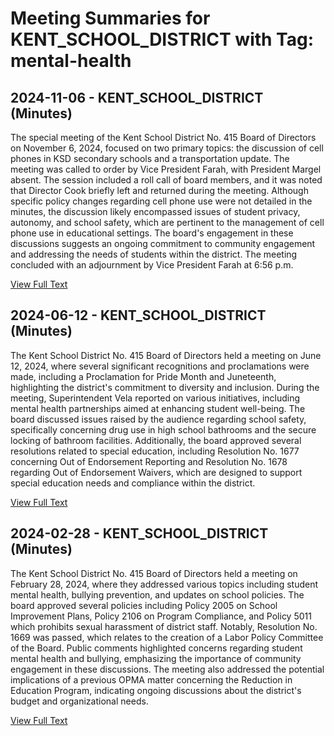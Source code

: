 # Meeting Summaries for KENT_SCHOOL_DISTRICT with Tag: mental-health

## 2024-11-06 - KENT_SCHOOL_DISTRICT (Minutes)

The special meeting of the Kent School District No. 415 Board of Directors on November 6, 2024, focused on two primary topics: the discussion of cell phones in KSD secondary schools and a transportation update. The meeting was called to order by Vice President Farah, with President Margel absent. The session included a roll call of board members, and it was noted that Director Cook briefly left and returned during the meeting. Although specific policy changes regarding cell phone use were not detailed in the minutes, the discussion likely encompassed issues of student privacy, autonomy, and school safety, which are pertinent to the management of cell phone use in educational settings. The board's engagement in these discussions suggests an ongoing commitment to community engagement and addressing the needs of students within the district. The meeting concluded with an adjournment by Vice President Farah at 6:56 p.m.

[View Full Text](https://raw.githubusercontent.com/VoronoiPerspectives/WashingtonStateSchoolBoardExplorer/refs/heads/main/data/countries/usa/states/wa/counties/king/school_boards/kent_school_district/2024/2024-11-06-boardspecialmeeting-minutes.txt)

## 2024-06-12 - KENT_SCHOOL_DISTRICT (Minutes)

The Kent School District No. 415 Board of Directors held a meeting on June 12, 2024, where several significant recognitions and proclamations were made, including a Proclamation for Pride Month and Juneteenth, highlighting the district's commitment to diversity and inclusion. During the meeting, Superintendent Vela reported on various initiatives, including mental health partnerships aimed at enhancing student well-being. The board discussed issues raised by the audience regarding school safety, specifically concerning drug use in high school bathrooms and the secure locking of bathroom facilities. Additionally, the board approved several resolutions related to special education, including Resolution No. 1677 concerning Out of Endorsement Reporting and Resolution No. 1678 regarding Out of Endorsement Waivers, which are designed to support special education needs and compliance within the district.

[View Full Text](https://raw.githubusercontent.com/VoronoiPerspectives/WashingtonStateSchoolBoardExplorer/refs/heads/main/data/countries/usa/states/wa/counties/king/school_boards/kent_school_district/2024/2024-06-12-board-minutes.txt)

## 2024-02-28 - KENT_SCHOOL_DISTRICT (Minutes)

The Kent School District No. 415 Board of Directors held a meeting on February 28, 2024, where they addressed various topics including student mental health, bullying prevention, and updates on school policies. The board approved several policies including Policy 2005 on School Improvement Plans, Policy 2106 on Program Compliance, and Policy 5011 which prohibits sexual harassment of district staff. Notably, Resolution No. 1669 was passed, which relates to the creation of a Labor Policy Committee of the Board. Public comments highlighted concerns regarding student mental health and bullying, emphasizing the importance of community engagement in these discussions. The meeting also addressed the potential implications of a previous OPMA matter concerning the Reduction in Education Program, indicating ongoing discussions about the district's budget and organizational needs.

[View Full Text](https://raw.githubusercontent.com/VoronoiPerspectives/WashingtonStateSchoolBoardExplorer/refs/heads/main/data/countries/usa/states/wa/counties/king/school_boards/kent_school_district/2024/2024-02-28-board-minutes.txt)


